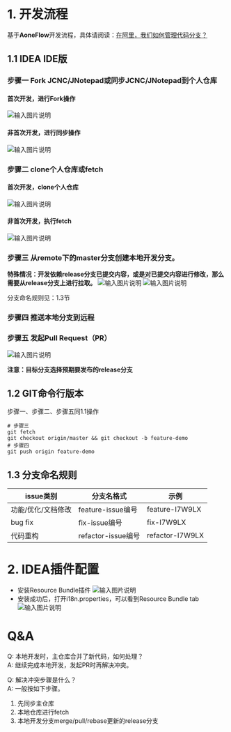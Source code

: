 # 1. 开发流程
基于**AoneFlow**开发流程，具体请阅读：[在阿里，我们如何管理代码分支？](https://developer.aliyun.com/article/573549)
## 1.1 IDEA IDE版
###  步骤一 Fork JCNC/JNotepad或同步JCNC/JNotepad到个人仓库
#### 首次开发，进行Fork操作
![输入图片说明](https://foruda.gitee.com/images/1693230738686081312/d1f9178e_341872.png "屏幕截图")
#### 非首次开发，进行同步操作
![输入图片说明](https://foruda.gitee.com/images/1693230711005054075/9d8adb17_341872.png "屏幕截图")

### 步骤二 clone个人仓库或fetch
#### 首次开发，clone个人仓库
![输入图片说明](https://foruda.gitee.com/images/1693230809903750175/da0d73b5_341872.png "屏幕截图")
#### 非首次开发，执行fetch
![输入图片说明](https://foruda.gitee.com/images/1693231554501661630/308a9783_341872.png "屏幕截图")

### 步骤三 从remote下的master分支创建本地开发分支。
**特殊情况：开发依赖release分支已提交内容，或是对已提交内容进行修改，那么需要从release分支上进行拉取。**
![输入图片说明](https://foruda.gitee.com/images/1693231016998001511/7a6a6f3d_341872.png "屏幕截图")
![输入图片说明](https://foruda.gitee.com/images/1693231347247142683/17ff5fd4_341872.png "屏幕截图")

分支命名规则见：1.3节

### 步骤四 推送本地分支到远程

### 步骤五 发起Pull Request（PR）
![输入图片说明](https://foruda.gitee.com/images/1693232191273920333/65665291_341872.png "屏幕截图")

**注意：目标分支选择预期要发布的release分支**

## 1.2 GIT命令行版本
步骤一、步骤二、步骤五同1.1操作
```shell
# 步骤三
git fetch
git checkout origin/master && git checkout -b feature-demo
# 步骤四
git push origin feature-demo
```

## 1.3 分支命名规则
|issue类别|分支名格式|示例|
|--------|--------|----|
|功能/优化/文档修改|feature-issue编号|feature-I7W9LX|
|bug fix| fix-issue编号| fix-I7W9LX|
|代码重构|refactor-issue编号|refactor-I7W9LX|

# 2. IDEA插件配置
* 安装Resource Bundle插件
  ![输入图片说明](https://foruda.gitee.com/images/1693125995274955090/9efa2d4c_341872.png "屏幕截图")
* 安装成功后，打开i18n.properties，可以看到Resource Bundle tab
  ![输入图片说明](https://foruda.gitee.com/images/1693126057242554469/10667419_341872.png "屏幕截图")

# Q&A
Q: 本地开发时，主仓库合并了新代码，如何处理？    
A: 继续完成本地开发，发起PR时再解决冲突。

Q: 解决冲突步骤是什么？    
A: 一般按如下步骤。
1. 先同步主仓库
2. 本地仓库进行fetch
3. 本地开发分支merge/pull/rebase更新的release分支